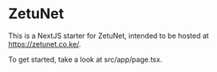 # ZetuNet

This is a NextJS starter for ZetuNet, intended to be hosted at https://zetunet.co.ke/.

To get started, take a look at src/app/page.tsx.

